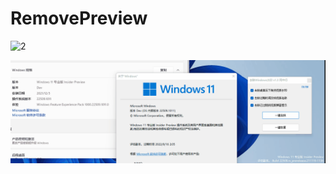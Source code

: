 # RemovePreview


![2](https://user-images.githubusercontent.com/23111726/145561018-7312eb36-5126-41b6-8fc2-3d20deadf43f.png)

![image](https://github.com/laomms/RemovePreview/blob/laomms/use.gif)   
